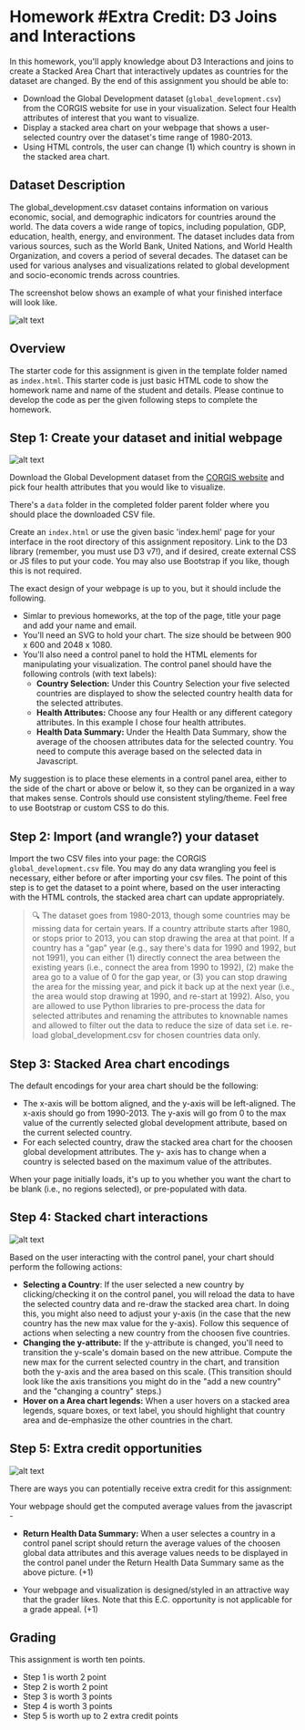 # Homework #Extra Credit: D3 Joins and Interactions

In this homework, you'll apply knowledge about D3 Interactions and joins to create a Stacked Area Chart that interactively updates as countries for the dataset are changed. By the end of this assignment you should be able to:

- Download the Global Development dataset (`global_development.csv`) from the CORGIS website for use in your visualization. Select four Health attributes of interest that you want to visualize.
- Display a stacked area chart on your webpage that shows a user-selected country over the dataset's time range of 1980-2013.
- Using HTML controls, the user can change (1) which country is shown in the stacked area chart.

## Dataset Description

The global_development.csv dataset contains information on various economic, social, and demographic indicators for countries around the world. The data covers a wide range of topics, including population, GDP, education, health, energy, and environment. The dataset includes data from various sources, such as the World Bank, United Nations, and World Health Organization, and covers a period of several decades. The dataset can be used for various analyses and visualizations related to global development and socio-economic trends across countries.

The screenshot below shows an example of what your finished interface will look like.

![alt text](https://github.com/Karthik-Aravapalli/extra-credit-karavapa/blob/main/images/extra_credit_image.gif)

## Overview

The starter code for this assignment is given in the template folder named as `index.html`. This starter code is just basic HTML code to show the homework name and name of the student and details. Please continue to develop the code as per the given following steps to complete the homework.

## Step 1: Create your dataset and initial webpage

![alt text](https://github.com/Karthik-Aravapalli/extra-credit-karavapa/blob/main/images/Control_Panel_Image_1.JPG)

Download the Global Development dataset from the [CORGIS website](https://corgis-edu.github.io/corgis/csv/) and pick four health attributes that you would like to visualize.

There's a `data` folder in the completed folder parent folder where you should place the downloaded CSV file.

Create an `index.html` or use the given basic 'index.heml' page for your interface in the root directory of this assignment repository. Link to the D3 library (remember, you must use D3 v7!), and if desired, create external CSS or JS files to put your code. You may also use Bootstrap if you like, though this is not required.

The exact design of your webpage is up to you, but it should include the following.

- Simlar to previous homeworks, at the top of the page, title your page and add your name and email.
- You'll need an SVG to hold your chart. The size should be between 900 x 600 and 2048 x 1080.
- You'll also need a control panel to hold the HTML elements for manipulating your visualization. The control panel should have the following controls (with text labels):
    - **Country Selection:** Under this Country Selection your five selected countries are displayed to show the selected country health data for the selected attributes.
    - **Health Attributes:** Choose any four Health or any different category attributes. In this example I chose four health attributes.
    - **Health Data Summary:** Under the Health Data Summary, show the average of the choosen attributes data for the selected country. You need to compute this average based on the selected data in Javascript.
   
My suggestion is to place these elements in a control panel area, either to the side of the chart or above or below it, so they can be organized in a way that makes sense. Controls should use consistent styling/theme. Feel free to use Bootstrap or custom CSS to do this.

## Step 2: Import (and wrangle?) your dataset

Import the two CSV files into your page: the CORGIS `global_development.csv` file. You may do any data wrangling you feel is necessary, either before or after importing your csv files. The point of this step is to get the dataset to a point where, based on the user interacting with the HTML controls, the stacked area chart can update appropriately.

> 🔍 The dataset goes from 1980-2013, though some countries may be missing data for certain years. If a country attribute starts after 1980, or stops prior to 2013, you can stop drawing the area at that point. If a country has a "gap" year (e.g., say there's data for 1990 and 1992, but not 1991), you can either (1) directly connect the area between the existing years (i.e., connect the area from 1990 to 1992), (2) make the area go to a value of 0 for the gap year, or (3) you can stop drawing the area for the missing year, and pick it back up at the next year (i.e., the area would stop drawing at 1990, and re-start at 1992). Also, you are allowed to use Python libraries to pre-process the data for selected attributes and renaming the attributes to knownable names and allowed to filter out the data to reduce the size of data set i.e. re-load global_development.csv for chosen countries data only.

## Step 3: Stacked Area chart encodings
The default encodings for your area chart should be the following:
- The x-axis will be bottom aligned, and the y-axis will be left-aligned. The x-axis should go from 1990-2013. The y-axis will go from 0 to the max value of the currently selected global development attribute, based on the current selected country.
- For each selected country, draw the stacked area chart for the choosen global development attributes. The y- axis has to change when a country is selected based on the maximum value of the attributes.

When your page initially loads, it's up to you whether you want the chart to be blank (i.e., no regions selected), or pre-populated with data.

## Step 4: Stacked chart interactions

![alt text](https://github.com/Karthik-Aravapalli/extra-credit-karavapa/blob/main/images/Full_Image_1.JPG)

Based on the user interacting with the control panel, your chart should perform the following actions:
- **Selecting a Country**: If the user selected a new country by clicking/checking it on the control panel, you will reload the data to have the selected country data and re-draw the stacked area chart. In doing this, you might also need to adjust your y-axis (in the case that the new country has the new max value for the y-axis). Follow this sequence of actions when selecting a new country from the choosen five countries.
- **Changing the y-attribute:** If the y-attribute is changed, you'll need to transition the y-scale's domain based on the new attribue. Compute the new max for the current selected country in the chart, and transition both the y-axis and the area based on this scale. (This transition should look like the axis transitions you might do in the "add a new country" and the "changing a country" steps.)
- **Hover on a Area chart legends:** When a user hovers on a stacked area legends, square boxes, or text label, you should highlight that country area and de-emphasize the other countries in the chart.


## Step 5: Extra credit opportunities

![alt text](https://github.com/Karthik-Aravapalli/extra-credit-karavapa/blob/main/images/Full_Image_2.JPG)

There are ways you can potentially receive extra credit for this assignment:

Your webpage should get the computed average values from the javascript -

- **Return Health Data Summary:** When a user selectes a country in a control panel script should return the average values of the choosen global data attributes and this average values needs to be displayed in the control panel under the Return Health Data Summary same as the above picture. (+1) 

- Your webpage and visualization is designed/styled in an attractive way that the grader likes. Note that this E.C. opportunity is not applicable for a grade appeal. (+1)

## Grading

This assignment is worth ten points.

- Step 1 is worth 2 point
- Step 2 is worth 2 point
- Step 3 is worth 3 points
- Step 4 is worth 3 points
- Step 5 is worth up to 2 extra credit points
